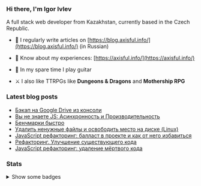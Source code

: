 ### Hi there, I'm Igor Ivlev

A full stack web developer from Kazakhstan, currently based in the Czech Republic.


+ 📝 I regularly write articles on [https://blog.axisful.info/](https://blog.axisful.info/) (in Russian)

+ 📄 Know about my experiences: [https://axisful.info/](https://axisful.info/)

+ 🎸 In my spare time I play guitar 

+ ⚔️ I also like TTRPGs like __Dungeons & Dragons__ and __Mothership RPG__


### Latest blog posts
<!-- BLOG-POST-LIST:START -->
- [Бэкап на Google Drive из консоли](https://blog.axisful.info/snippets/linux-cli-google-drive)
- [Вы не знаете JS: Асинхронность и Производительность](https://blog.axisful.info/books-reviews/you-dont-know-js-async-optimization)
- [Бенчмарки быстро](https://blog.axisful.info/snippets/benchmarks)
- [Удалить ненужные файлы и освободить место на диске &lpar;Linux&rpar;](https://blog.axisful.info/snippets/linux-find-remove-unused-files)
- [JavaScript рефакторинг: балласт в проекте и как от него избавиться](https://blog.axisful.info/webdev/javascript-remove-dead-weight)
- [Рефакторинг. Улучшение существующего кода](https://blog.axisful.info/books-reviews/refactoring-js)
- [JavaScript рефакторинг: удаление мёртвого кода](https://blog.axisful.info/webdev/javascript-remove-dead-code)
<!-- BLOG-POST-LIST:END -->


### Stats

<details>
<summary>Show some badges</summary>

<img src="https://github-readme-stats.vercel.app/api/top-langs?username=8kto&show_icons=true&locale=en&layout=compact" alt="8kto's languages" />

<br />
<img src="https://github-readme-stats.vercel.app/api?username=8kto&show_icons=true&locale=en&count_private=true&layout=compact&hide=stars,contribs" alt="8kto's GitHub stats" />

<br />
<img src="https://github-readme-streak-stats.herokuapp.com/?user=8kto&layout=compact" alt="8kto's GitHub stats" />

</details>
